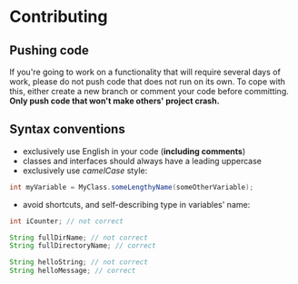 # Contributing

## Pushing code

If you're going to work on a functionality that will require several days of work, please do not push code that does not run on its own. To cope with this, either create a new branch or comment your code before committing.
**Only push code that won't make others' project crash.**

## Syntax conventions

- exclusively use English in your code (**including comments**)
- classes and interfaces should always have a leading uppercase
- exclusively use *camelCase* style:
```java
int myVariable = MyClass.someLengthyName(someOtherVariable);
```
- avoid shortcuts, and self-describing type in variables' name:
```java
int iCounter; // not correct

String fullDirName; // not correct
String fullDirectoryName; // correct

String helloString; // not correct
String helloMessage; // correct
```
